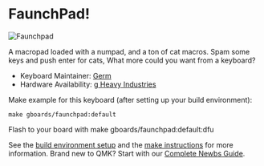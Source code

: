 # FaunchPad!

![Faunchpad](https://assets.bigcartel.com/product_images/247416671/IMG_20191025_1322045-01.jpeg)

A macropad loaded with a numpad, and a ton of cat macros. Spam some keys and push enter for cats, What more could you want from a keyboard?

* Keyboard Maintainer: [Germ](https://github.com/germ)  
* Hardware Availability: [g Heavy Industries](https://www.gboards.ca/product)

Make example for this keyboard (after setting up your build environment):

    make gboards/faunchpad:default

Flash to your board with
    make gboards/faunchpad:default:dfu 

See the [build environment setup](https://docs.qmk.fm/#/getting_started_build_tools) and the [make instructions](https://docs.qmk.fm/#/getting_started_make_guide) for more information. Brand new to QMK? Start with our [Complete Newbs Guide](https://docs.qmk.fm/#/newbs).
